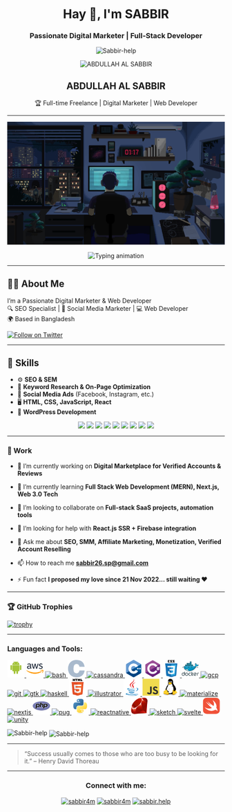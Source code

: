 <h1 align="center">Hay 👋, I'm SABBIR</h1>
<h3 align="center">Passionate Digital Marketer | Full-Stack Developer</h3>

<p align="center"> <img src="https://komarev.com/ghpvc/?username=Sabbir-help&label=Profile%20views&color=0e75b6&style=flat" alt="Sabbir-help" /> </p>


<div align="center">
  <img width="140" src="https://user-images.githubusercontent.com/6661165/91657958-61b4fd00-eb00-11ea-9def-dc7ef5367e34.png"  alt="ABDULLAH AL SABBIR"/>
  <h2 align="center">ABDULLAH AL SABBIR</h2>
  <p align="center">🏆 Full-time Freelance | Digital Marketer | Web Developer</p>
</div>

---

<p align="center">
  <img src="https://github.com/Sabbir-help/image/blob/main/pinterestdownloader.com-1750369967.312705.gif?raw=true" width="800" alt="Digital Marketer"/>
</p>


<p align="center">
  <img src="https://readme-typing-svg.herokuapp.com?font=Fira+Code&size=24&pause=1000&color=FFFF00&width=435&lines=Passionate+Digital+Marketer;Full-Stack+Developer" alt="Typing animation" />
</p>

---

## 🙋‍♂️ About Me
I’m a Passionate Digital Marketer & Web Developer  
🔍 SEO Specialist | 📱 Social Media Marketer | 💻 Web Developer  
🌍 Based in Bangladesh  


<p align="left">
  <a href="https://twitter.com/sabbir4m" target="_blank">
    <img src="https://img.shields.io/badge/Follow%20me-@SABBIR4M-1DA1F2?style=for-the-badge&logo=twitter&logoColor=white" alt="Follow on Twitter">
  </a>
</p>

---

<h2>💼 Skills</h2>

<ul>
  <li>⚙️ <strong>SEO & SEM</strong></li>
  <li>🧠 <strong>Keyword Research & On-Page Optimization</strong></li>
  <li>📲 <strong>Social Media Ads</strong> (Facebook, Instagram, etc.)</li>
  <li>🖥️ <strong>HTML, CSS, JavaScript, React</strong></li>
  <li>🔧 <strong>WordPress Development</strong></li>
  
</ul>

<p align="center">
  <img src="https://img.shields.io/badge/Code-HTML-orange" />
  <img src="https://img.shields.io/badge/Code-CSS-blue" />
  <img src="https://img.shields.io/badge/Code-JavaScript-yellow" />
  <img src="https://img.shields.io/badge/Framework-React-61DAFB" />
  <img src="https://img.shields.io/badge/CMS-WordPress-21759B" />
  <img src="https://img.shields.io/badge/Skill-SEO-brightgreen" />
  <img src="https://img.shields.io/badge/Marketing-Social_Media-ff69b4" />
  <img src="https://img.shields.io/badge/Ads-Google_Ads-blue" />
  <img src="https://img.shields.io/badge/Ads-Facebook_Ads-1877F2" />
</p>

---

### 🔷 Work

- 🔭 I’m currently working on **Digital Marketplace for Verified Accounts & Reviews**

- 🌱 I’m currently learning **Full Stack Web Development (MERN), Next.js, Web 3.0 Tech**

- 👯 I’m looking to collaborate on **Full-stack SaaS projects, automation tools**

- 🤝 I’m looking for help with **React.js SSR + Firebase integration**

- 💬 Ask me about **SEO, SMM, Affiliate Marketing, Monetization, Verified Account Reselling**

- 📫 How to reach me **sabbir26.sp@gmail.com**

- ⚡ Fun fact **I proposed my love since 21 Nov 2022... still waiting ❤️**

---

### 🏆 GitHub Trophies

[![trophy](https://github-profile-trophy.vercel.app/?username=ryo-ma)](https://github.com/ryo-ma/github-profile-trophy)

---

<h3 align="left">Languages and Tools:</h3>
<p align="left"> <a href="https://developer.android.com" target="_blank" rel="noreferrer"> <img src="https://raw.githubusercontent.com/devicons/devicon/master/icons/android/android-original-wordmark.svg" alt="android" width="40" height="40"/> </a> <a href="https://aws.amazon.com" target="_blank" rel="noreferrer"> <img src="https://raw.githubusercontent.com/devicons/devicon/master/icons/amazonwebservices/amazonwebservices-original-wordmark.svg" alt="aws" width="40" height="40"/> </a> <a href="https://www.gnu.org/software/bash/" target="_blank" rel="noreferrer"> <img src="https://www.vectorlogo.zone/logos/gnu_bash/gnu_bash-icon.svg" alt="bash" width="40" height="40"/> </a> <a href="https://www.cprogramming.com/" target="_blank" rel="noreferrer"> <img src="https://raw.githubusercontent.com/devicons/devicon/master/icons/c/c-original.svg" alt="c" width="40" height="40"/> </a> <a href="https://cassandra.apache.org/" target="_blank" rel="noreferrer"> <img src="https://www.vectorlogo.zone/logos/apache_cassandra/apache_cassandra-icon.svg" alt="cassandra" width="40" height="40"/> </a> <a href="https://www.w3schools.com/cpp/" target="_blank" rel="noreferrer"> <img src="https://raw.githubusercontent.com/devicons/devicon/master/icons/cplusplus/cplusplus-original.svg" alt="cplusplus" width="40" height="40"/> </a> <a href="https://www.w3schools.com/cs/" target="_blank" rel="noreferrer"> <img src="https://raw.githubusercontent.com/devicons/devicon/master/icons/csharp/csharp-original.svg" alt="csharp" width="40" height="40"/> </a> <a href="https://www.w3schools.com/css/" target="_blank" rel="noreferrer"> <img src="https://raw.githubusercontent.com/devicons/devicon/master/icons/css3/css3-original-wordmark.svg" alt="css3" width="40" height="40"/> </a> <a href="https://www.docker.com/" target="_blank" rel="noreferrer"> <img src="https://raw.githubusercontent.com/devicons/devicon/master/icons/docker/docker-original-wordmark.svg" alt="docker" width="40" height="40"/> </a> <a href="https://cloud.google.com" target="_blank" rel="noreferrer"> <img src="https://www.vectorlogo.zone/logos/google_cloud/google_cloud-icon.svg" alt="gcp" width="40" height="40"/> </a> <a href="https://git-scm.com/" target="_blank" rel="noreferrer"> <img src="https://www.vectorlogo.zone/logos/git-scm/git-scm-icon.svg" alt="git" width="40" height="40"/> </a> <a href="https://www.gtk.org/" target="_blank" rel="noreferrer"> <img src="https://upload.wikimedia.org/wikipedia/commons/7/71/GTK_logo.svg" alt="gtk" width="40" height="40"/> </a> <a href="https://www.haskell.org/" target="_blank" rel="noreferrer"> <img src="https://upload.wikimedia.org/wikipedia/commons/1/1c/Haskell-Logo.svg" alt="haskell" width="40" height="40"/> </a> <a href="https://www.w3.org/html/" target="_blank" rel="noreferrer"> <img src="https://raw.githubusercontent.com/devicons/devicon/master/icons/html5/html5-original-wordmark.svg" alt="html5" width="40" height="40"/> </a> <a href="https://www.adobe.com/in/products/illustrator.html" target="_blank" rel="noreferrer"> <img src="https://www.vectorlogo.zone/logos/adobe_illustrator/adobe_illustrator-icon.svg" alt="illustrator" width="40" height="40"/> </a> <a href="https://www.java.com" target="_blank" rel="noreferrer"> <img src="https://raw.githubusercontent.com/devicons/devicon/master/icons/java/java-original.svg" alt="java" width="40" height="40"/> </a> <a href="https://developer.mozilla.org/en-US/docs/Web/JavaScript" target="_blank" rel="noreferrer"> <img src="https://raw.githubusercontent.com/devicons/devicon/master/icons/javascript/javascript-original.svg" alt="javascript" width="40" height="40"/> </a> <a href="https://www.linux.org/" target="_blank" rel="noreferrer"> <img src="https://raw.githubusercontent.com/devicons/devicon/master/icons/linux/linux-original.svg" alt="linux" width="40" height="40"/> </a> <a href="https://materializecss.com/" target="_blank" rel="noreferrer"> <img src="https://raw.githubusercontent.com/prplx/svg-logos/5585531d45d294869c4eaab4d7cf2e9c167710a9/svg/materialize.svg" alt="materialize" width="40" height="40"/> </a> <a href="https://nextjs.org/" target="_blank" rel="noreferrer"> <img src="https://cdn.worldvectorlogo.com/logos/nextjs-2.svg" alt="nextjs" width="40" height="40"/> </a> <a href="https://www.php.net" target="_blank" rel="noreferrer"> <img src="https://raw.githubusercontent.com/devicons/devicon/master/icons/php/php-original.svg" alt="php" width="40" height="40"/> </a> <a href="https://pugjs.org" target="_blank" rel="noreferrer"> <img src="https://cdn.worldvectorlogo.com/logos/pug.svg" alt="pug" width="40" height="40"/> </a> <a href="https://www.python.org" target="_blank" rel="noreferrer"> <img src="https://raw.githubusercontent.com/devicons/devicon/master/icons/python/python-original.svg" alt="python" width="40" height="40"/> </a> <a href="https://reactnative.dev/" target="_blank" rel="noreferrer"> <img src="https://reactnative.dev/img/header_logo.svg" alt="reactnative" width="40" height="40"/> </a> <a href="https://www.ruby-lang.org/en/" target="_blank" rel="noreferrer"> <img src="https://raw.githubusercontent.com/devicons/devicon/master/icons/ruby/ruby-original.svg" alt="ruby" width="40" height="40"/> </a> <a href="https://www.sketch.com/" target="_blank" rel="noreferrer"> <img src="https://www.vectorlogo.zone/logos/sketchapp/sketchapp-icon.svg" alt="sketch" width="40" height="40"/> </a> <a href="https://svelte.dev" target="_blank" rel="noreferrer"> <img src="https://upload.wikimedia.org/wikipedia/commons/1/1b/Svelte_Logo.svg" alt="svelte" width="40" height="40"/> </a> <a href="https://developer.apple.com/swift/" target="_blank" rel="noreferrer"> <img src="https://raw.githubusercontent.com/devicons/devicon/master/icons/swift/swift-original.svg" alt="swift" width="40" height="40"/> </a> <a href="https://unity.com/" target="_blank" rel="noreferrer"> <img src="https://www.vectorlogo.zone/logos/unity3d/unity3d-icon.svg" alt="unity" width="40" height="40"/> </a> </p>


<p><img align="left" src="https://github-readme-stats.vercel.app/api/top-langs?username=Sabbir-help&show_icons=true&locale=en&layout=compact" alt="Sabbir-help" /></p>

<p>&nbsp;<img align="center" src="https://github-readme-stats.vercel.app/api?username=Sabbir-help&show_icons=true&locale=en" alt="Sabbir-help" /></p>

---

> “Success usually comes to those who are too busy to be looking for it.” – Henry David Thoreau

---

<h3 align="center">Connect with me:</h3>
<p align="center">
<a href="https://twitter.com/sabbir4m" target="blank"><img align="center" src="https://raw.githubusercontent.com/rahuldkjain/github-profile-readme-generator/master/src/images/icons/Social/twitter.svg" alt="sabbir4m" height="30" width="40" /></a>
<a href="https://fb.com/sabbir4m" target="blank"><img align="center" src="https://raw.githubusercontent.com/rahuldkjain/github-profile-readme-generator/master/src/images/icons/Social/facebook.svg" alt="sabbir4m" height="30" width="40" /></a>
<a href="https://instagram.com/sabbir.help" target="blank"><img align="center" src="https://raw.githubusercontent.com/rahuldkjain/github-profile-readme-generator/master/src/images/icons/Social/instagram.svg" alt="sabbir.help" height="30" width="40" /></a>
</p>
